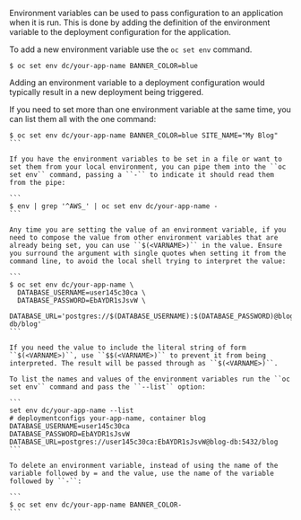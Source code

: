 Environment variables can be used to pass configuration to an application when it is run. This is done by adding the definition of the environment variable to the deployment configuration for the application.

To add a new environment variable use the ``oc set env`` command.

```
$ oc set env dc/your-app-name BANNER_COLOR=blue
```

Adding an environment variable to a deployment configuration would typically result in a new deployment being triggered.

If you need to set more than one environment variable at the same time, you can list them all with the one command:

````
$ oc set env dc/your-app-name BANNER_COLOR=blue SITE_NAME="My Blog"
```

If you have the environment variables to be set in a file or want to set them from your local environment, you can pipe them into the ``oc set env`` command, passing a ``-`` to indicate it should read them from the pipe:

```
$ env | grep '^AWS_' | oc set env dc/your-app-name -
```

Any time you are setting the value of an environment variable, if you need to compose the value from other environment variables that are already being set, you can use ``$(<VARNAME>)`` in the value. Ensure you surround the argument with single quotes when setting it from the command line, to avoid the local shell trying to interpret the value:

```
$ oc set env dc/your-app-name \
  DATABASE_USERNAME=user145c30ca \
  DATABASE_PASSWORD=EbAYDR1sJsvW \
  DATABASE_URL='postgres://$(DATABASE_USERNAME):$(DATABASE_PASSWORD)@blog-db/blog'
```

If you need the value to include the literal string of form ``$(<VARNAME>)``, use ``$$(<VARNAME>)`` to prevent it from being interpreted. The result will be passed through as ``$(<VARNAME>)``.

To list the names and values of the environment variables run the ``oc set env`` command and pass the ``--list`` option:

```
set env dc/your-app-name --list
# deploymentconfigs your-app-name, container blog
DATABASE_USERNAME=user145c30ca
DATABASE_PASSWORD=EbAYDR1sJsvW
DATABASE_URL=postgres://user145c30ca:EbAYDR1sJsvW@blog-db:5432/blog
```

To delete an environment variable, instead of using the name of the variable followed by = and the value, use the name of the variable followed by ``-``:

```
$ oc set env dc/your-app-name BANNER_COLOR-
```
